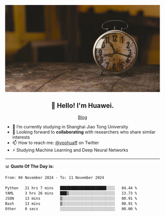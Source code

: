 <div align="center">
  <a href="https://github.com/JHW5981">
    <img src="./assets/background.jpg">
  </a>
</div>

<h2 align="center">👋 Hello! I'm Huawei.</h2>
<p align="center">
  <a href="https://blog.csdn.net/Edward__J?spm=1000.2115.3001.5343">Blog</a>
</p>


- 🔭 I’m currently studying in Shanghai Jiao Tong University
- 💬 Looking forward to **collaborating** with researchers who share similar interests
- 📫 How to reach me: [@yoohuaff](https://twitter.com/yoohuaff) on Twitter
- ⚡ Studying Machine Learning and Deep Neural Networks

-------
📊 **Quote Of The Day is:**
<!--START_SECTION:waka-->

```txt
From: 04 November 2024 - To: 11 November 2024

Python   21 hrs 7 mins   █████████████████████░░░░   84.44 %
YAML     3 hrs 26 mins   ███▒░░░░░░░░░░░░░░░░░░░░░   13.73 %
JSON     13 mins         ▒░░░░░░░░░░░░░░░░░░░░░░░░   00.91 %
Bash     13 mins         ▒░░░░░░░░░░░░░░░░░░░░░░░░   00.91 %
Other    0 secs          ░░░░░░░░░░░░░░░░░░░░░░░░░   00.00 %
```

<!--END_SECTION:waka-->
